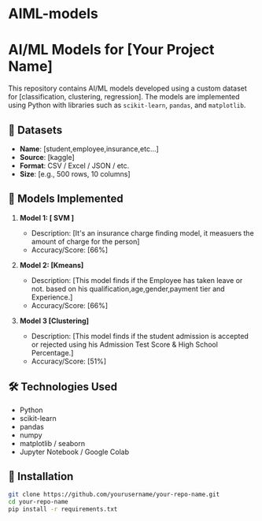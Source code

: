 # AIML-models
# AI/ML Models for [Your Project Name]

This repository contains AI/ML models developed using a custom dataset for [classification, clustering, regression]. The models are implemented using Python with libraries such as `scikit-learn`, `pandas`, and `matplotlib`.

## 📁 Datasets

- **Name**: [student,employee,insurance,etc...]
- **Source**: [kaggle]
- **Format**: CSV / Excel / JSON / etc.
- **Size**: [e.g., 500 rows, 10 columns]

## 🤖 Models Implemented

1. **Model 1: [ SVM ]**
   - Description: [It's an insurance charge finding model, it measuers the amount of charge for the person]
   - Accuracy/Score: [66%]

2. **Model 2: [Kmeans]**
   - Description: [This model finds if the Employee has taken leave or not. based on his qualification,age,gender,payment tier and Experience.]
   - Accuracy/Score: [66%]

3. **Model 3 [Clustering]**
   - Description: [This model finds if the student admission is accepted or rejected using his Admission Test Score & High School Percentage.]
   - Accuracy/Score: [51%]

## 🛠️ Technologies Used

- Python
- scikit-learn
- pandas
- numpy
- matplotlib / seaborn
- Jupyter Notebook / Google Colab

## 🔧 Installation

```bash
git clone https://github.com/yourusername/your-repo-name.git
cd your-repo-name
pip install -r requirements.txt
